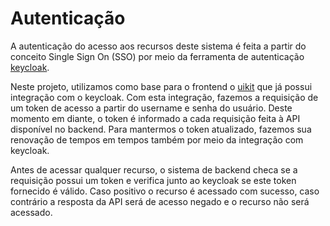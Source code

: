 # Autenticação

A autenticação do acesso aos recursos deste sistema é feita a partir do conceito Single Sign On (SSO) por meio da ferramenta de autenticação [keycloak](https://www.keycloak.org/).

Neste projeto, utilizamos como base para o frontend o [uikit](https://git.cnj.jus.br/uikit/uikit) que já possui integração com o keycloak. 
Com esta integração, fazemos a requisição de um token de acesso a partir do username e senha do usuário. Deste momento em diante, o token é informado a cada requisição feita à API disponível no backend.
Para mantermos o token atualizado, fazemos sua renovação de tempos em tempos também por meio da integração com keycloak.

Antes de acessar qualquer recurso, o sistema de backend checa se a requisição possui um token e verifica junto ao keycloak se este token fornecido é válido. Caso positivo o recurso é acessado com sucesso, caso contrário a resposta da API será de acesso negado e o recurso não será acessado.
